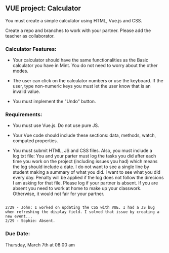 ## VUE project: Calculator

You must create a simple calculator using HTML, Vue.js and CSS.

Create a repo and branches to work with your partner. Please add the teacher as collaborator.

### Calculator Features:

- Your calculator should have the same functionalities as the Basic calculator you have in Mint. You do not need to worry about the other modes.

- The user can click on the calculator numbers or use the keyboard. If the user, type non-numeric keys you must let the user know that is an invalid value.

- You must implement the "Undo" button.

### Requirements:

- You must use Vue.js. Do not use pure JS.

- Your Vue code should include these sections: data, methods, watch, computed properties.

- You must submit HTML, JS and CSS files. Also, you must include a log.txt file: You and your parter must log the tasks you did after each time you work on the project (including issues you had) which means the log should include a date. I do not want to see a single line by student making a summary of what you did. I want to see what you did every day. Penalty will be applied if the log does not follow the direcions I am asking for that file. Please log if your partner is absent. If you are absent you need to work at home to make up your classwork. Otherwise, it would not fair for your partner.
```Example:

2/29 - John: I worked on updating the CSS with VUE. I had a JS bug when refreshing the display field. I solved that issue by creating a new event...
2/29 - Sophie: Absent.
```

### Due Date:

Thursday, March 7th at 08:00 am

